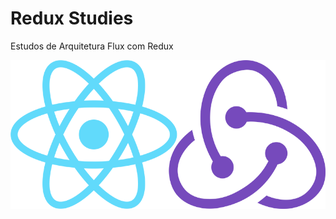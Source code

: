 # Redux Studies

Estudos de Arquitetura Flux com Redux

<p align="center">
  <img src="https://github.com/diasbass/reduxstudies/blob/master/mod03/public/react-redux-logos.png" />
</p>
